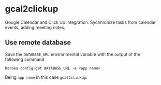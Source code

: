# gcal2clickup
Google Calendar and Click Up integration. Sycnhronize tasks from calendar events, adding meeting notes.

## Use remote database
Save the `DATABASE_URL` environmental variable with the output of the following
command
```
heroku config:get DATABASE_URL -a <app name>
```

Being `app name` in this case `gcal2clickup`.